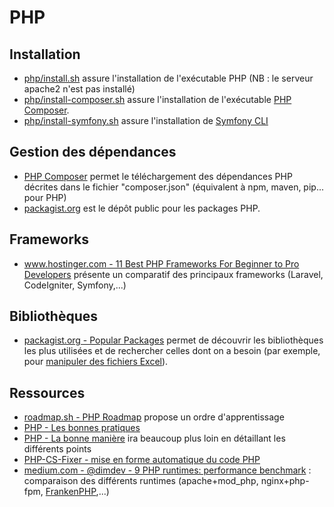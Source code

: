 # PHP

## Installation

* [php/install.sh](install.sh) assure l'installation de l'exécutable PHP (NB : le serveur apache2 n'est pas installé)
* [php/install-composer.sh](install-composer.sh) assure l'installation de l'exécutable [PHP Composer](https://getcomposer.org/).
* [php/install-symfony.sh](install-symfony.sh) assure l'installation de [Symfony CLI](https://symfony.com/doc/current/setup.html#creating-symfony-applications)

## Gestion des dépendances

* [PHP Composer](https://getcomposer.org/) permet le téléchargement des dépendances PHP décrites dans le fichier "composer.json" (équivalent à npm, maven, pip... pour PHP)
* [packagist.org](https://packagist.org/explore/popular) est le dépôt public pour les packages PHP.

## Frameworks

* [www.hostinger.com - 11 Best PHP Frameworks For Beginner to Pro Developers](https://www.hostinger.com/tutorials/best-php-framework) présente un comparatif des principaux frameworks (Laravel, CodeIgniter, Symfony,...)

## Bibliothèques

* [packagist.org - Popular Packages](https://packagist.org/explore/popular) permet de découvrir les bibliothèques les plus utilisées et de rechercher celles dont on a besoin (par exemple, pour [manipuler des fichiers Excel](https://packagist.org/explore/popular?query=excel)).

## Ressources

* [roadmap.sh - PHP Roadmap](https://roadmap.sh/php) propose un ordre d'apprentissage
* [PHP - Les bonnes pratiques](bonnes-pratiques.md)
* [PHP - La bonne manière](https://eilgin.github.io/php-the-right-way/) ira beaucoup plus loin en détaillant les différents points
* [PHP-CS-Fixer - mise en forme automatique du code PHP](php-cs-fixer.md)
* [medium.com - @dimdev - 9 PHP runtimes: performance benchmark](https://medium.com/@dimdev/9-php-runtimes-performance-benchmark-cbc0527b9df9) : comparaison des différents runtimes (apache+mod_php, nginx+php-fpm, [FrankenPHP](https://frankenphp.dev/),...)
